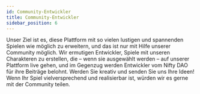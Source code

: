 ```yaml
---
id: Community-Entwickler
title: Community-Entwickler
sidebar_position: 6
---
```


Unser Ziel ist es, diese Plattform mit so vielen lustigen und spannenden Spielen wie möglich zu erweitern, und das ist nur mit Hilfe unserer Community möglich. Wir ermutigen Entwickler, Spiele mit unseren Charakteren zu erstellen, die – wenn sie ausgewählt werden – auf unserer Plattform live gehen, und im Gegenzug werden Entwickler vom Nifty DAO für ihre Beiträge belohnt. Werden Sie kreativ und senden Sie uns Ihre Ideen! Wenn Ihr Spiel vielversprechend und realisierbar ist, würden wir es gerne mit der Community teilen.

